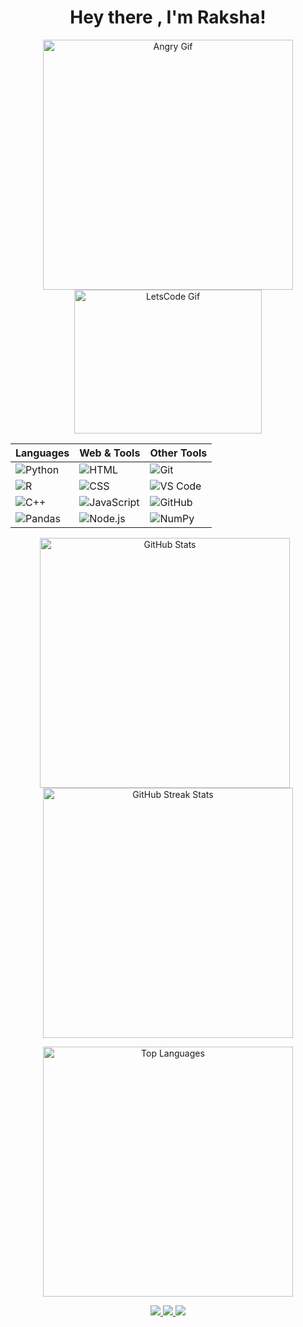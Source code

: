 <h1 align="center">Hey there , I'm Raksha!</h1>

<!-- Two Gifs Side by Side -->
<p align="center">
  <img src="https://res.cloudinary.com/dx9bvma03/image/upload/v1759747859/angry_qjfiwx.gif" alt="Angry Gif" width="400" />
  <img src="https://res.cloudinary.com/dx9bvma03/image/upload/v1759747905/letscode_tcqyem.gif" alt="LetsCode Gif" width="300" height="230" />
</p>



  

<div align="center">

| **Languages** | **Web & Tools** | **Other Tools** |
|---------------|----------------|----------------|
| ![Python](https://img.shields.io/badge/Python-3670A0?style=for-the-badge&logo=python&logoColor=ffdd54) | ![HTML](https://img.shields.io/badge/HTML5-E34F26?style=for-the-badge&logo=html5&logoColor=white) | ![Git](https://img.shields.io/badge/Git-F05033?style=for-the-badge&logo=git&logoColor=white) |
| ![R](https://img.shields.io/badge/R-276DC3?style=for-the-badge&logo=r&logoColor=white) | ![CSS](https://img.shields.io/badge/CSS3-1572B6?style=for-the-badge&logo=css3&logoColor=white) | ![VS Code](https://img.shields.io/badge/VS%20Code-0078D4?style=for-the-badge&logo=visual-studio-code&logoColor=white) |
| ![C++](https://img.shields.io/badge/C%2B%2B-00599C?style=for-the-badge&logo=cplusplus&logoColor=white) | ![JavaScript](https://img.shields.io/badge/JavaScript-F7DF1E?style=for-the-badge&logo=javascript&logoColor=black) | ![GitHub](https://img.shields.io/badge/GitHub-181717?style=for-the-badge&logo=github&logoColor=white) |
| ![Pandas](https://img.shields.io/badge/Pandas-150458?style=for-the-badge&logo=pandas&logoColor=white) | ![Node.js](https://img.shields.io/badge/Node.js-43853D?style=for-the-badge&logo=node-dot-js&logoColor=white) | ![NumPy](https://img.shields.io/badge/NumPy-013243?style=for-the-badge&logo=numpy&logoColor=white) |

</div>






<p align="center">
  <!-- Two cards side by side -->
  <img src="https://github-readme-stats.vercel.app/api?username=Raksha-3063&show_icons=true&theme=radical&hide_border=false&hide_rank=false&show=prs,issues,repositories&count_private=true&include_all_commits=true&cache_seconds=600" alt="GitHub Stats" width="400" style="display: inline-block; margin-right: 10px;" />
  
  <img src="https://github-readme-streak-stats.herokuapp.com/?user=Raksha-3063&theme=radical" alt="GitHub Streak Stats" width="400" style="display: inline-block;" />
</p>

<p align="center">
  <!-- One card below -->
  <img src="https://github-readme-stats.vercel.app/api/top-langs/?username=Raksha-3063&layout=compact&theme=radical&langs_count=6" alt="Top Languages" width="400" />
</p>


<p align="center">
  <a href="https://www.linkedin.com/in/rakshacc" target="_blank">
    <img src="https://img.shields.io/badge/LinkedIn-%230077B5.svg?style=for-the-badge&logo=linkedin&logoColor=white"/>
  </a>
  <a href="https://www.instagram.com/raksha_shetty_123" target="_blank">
    <img src="https://img.shields.io/badge/Instagram-E4405F?style=for-the-badge&logo=instagram&logoColor=white"/>
  </a>
  <a href="mailto:raksha.cc@cmr.edu.in">
    <img src="https://img.shields.io/badge/Gmail-D14836?style=for-the-badge&logo=gmail&logoColor=white"/>
  </a>
</p>


